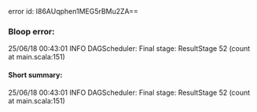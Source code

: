 error id: I86AUqphen1MEG5rBMu2ZA==
### Bloop error:

25/06/18 00:43:01 INFO DAGScheduler: Final stage: ResultStage 52 (count at main.scala:151)
#### Short summary: 

25/06/18 00:43:01 INFO DAGScheduler: Final stage: ResultStage 52 (count at main.scala:151)